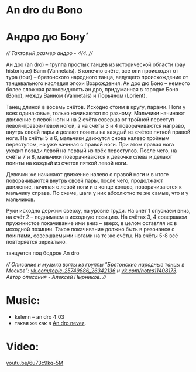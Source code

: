 An dro du Bono
==============
# Андро дю Бону́
_// Тактовый размер андро - 4/4. //_

Ан дро (an dro) – группа простых танцев из исторической области (pay historique) Ванн (Vannetais). В конечно счёте, все они происходят от тура (tour) – бретонского народного танца, ведущего происхождение от танцевального наследия эпохи Возрождения.
Ан дро дю Боно – немного более сложная разновидность ан дро, придуманная в городке Боно (Bono), между Ванном (Vannetais) и Лорьяном (Lorient).

Танец длиной в восемь счётов.
Исходно стоим в кругу, парами. 
Ноги у всех одинаковые, только начинаются по разному.
Мальчики начинают движение с левой ноги и на 2 счёта совершают тройной переступ левой-правой-левой ногой, а на счёты 3 и 4 поворачиваются направо, внутрь своей пары и делают поинты на каждый из счётов пяткой правой ноги. На счёты 5 и 6, мальчики движутся снова налево тройным переступом, но уже начиная с правой ноги. При этом правая нога уходит позади левой на первый из трёх переступов. После чего, на счёты 7 и 8, мальчики поворачиваются к девочке слева и делают поинты на каждый из счетов пяткой левой ноги. 

Девочки же начинают движение налево с правой ноги и в итоге поворачиваются внутрь своей пары, после чего, продолжают движение, начиная с левой ноги и в конце концов, поворачиваются к мальчику справа. По схеме, шаги у них абсолютно те же самые, что и у мальчиков.

Руки исходно держим сверху, на уровне груди. На счёт 1 опускаем вниз, на счёт 2 – поднимаем в исходную позицию. На счётах 3, 4 совершаем пружинистое покачивание ими вниз – вверх, в целом оставляя их в исходной позиции. Такое покачивание должно быть в резонансе с поинтами, совершаемыми ногами на те же счёты. На счёты 5-8 всё повторяется зеркально.

танцуется под бодрое An dro

_// Описание и музыка взяты из группы "Бретонские народные танцы в Москве":  [vk.com/topic-25749886_26342136](https://vk.com/topic-25749886_26342136) и [vk.com/notes11408173](https://vk.com/notes11408173). Автор описания - Алексей Пырников. //_

Music:
=======
- kelenn – an dro 4:03
- такая же как в [An dro nevez](an-dro-nevez.md).

Video:
======
[youtu.be/6u73c9kq-5M](https://www.youtube.com/watch?v=6u73c9kq-5M)
